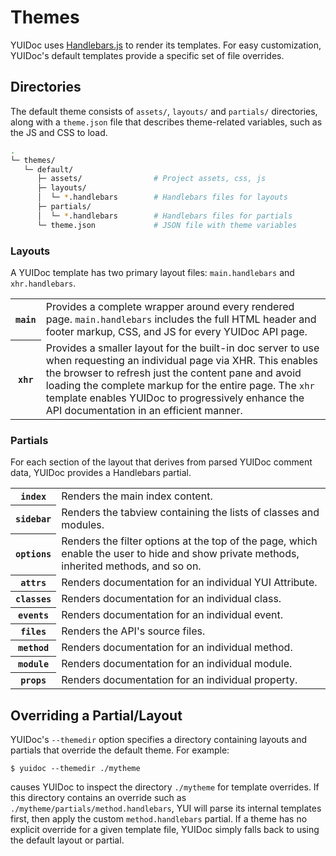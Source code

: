 # Themes

YUIDoc uses <a href="http://handlebarsjs.com/">Handlebars.js</a> to render its templates. 
For easy customization, YUIDoc's default templates provide a specific set of file overrides.

## Directories

The default theme consists of `assets/`, `layouts/` and `partials/` directories, 
along with a `theme.json` file that describes theme-related variables, 
such as the JS and CSS to load.

``` sh
.
└─ themes/
   └─ default/
      ├─ assets/                # Project assets, css, js
      ├─ layouts/
      │  └─ *.handlebars        # Handlebars files for layouts
      ├─ partials/
      │  └─ *.handlebars        # Handlebars files for partials
      └─ theme.json             # JSON file with theme variables
```

### Layouts

A YUIDoc template has two primary layout files: `main.handlebars` and `xhr.handlebars`.

<table>
<tr>
    <th><code>main</code></th>
    <td>
        Provides a complete wrapper around every rendered page. 
        <code>main.handlebars</code> includes the full HTML header and footer markup, CSS, and JS
        for every YUIDoc API page.
    </td>
</tr>
<tr>
    <th><code>xhr</code></th>
    <td>
        Provides a smaller layout for the built-in doc server to use when requesting an individual page via XHR. 
        This enables the browser to refresh just the content pane and avoid loading the complete  markup for the entire page.
        The <code>xhr</code> template enables YUIDoc to progressively enhance the API documentation in an efficient manner.
    </td>
</tr>
</table>

<h3>Partials</h3>

<p>
    For each section of the layout that derives from parsed YUIDoc comment data, 
    YUIDoc provides a Handlebars partial. 
</p>

<table>
<tr>
    <th><code>index</code></th>
    <td>Renders the main index content.</td>
</tr>
<tr>
    <th><code>sidebar</code></th>
    <td>Renders the tabview containing the lists of classes and modules.</td>
</tr>
<tr>
    <th><code>options</code></th>
    <td>Renders the filter options at the top of the page, which enable the user to hide and show private methods, inherited methods, and so on.</td>
</tr>
<tr>
    <th><code>attrs</code></th>
    <td>Renders documentation for an individual YUI Attribute.</td>
</tr>
<tr>
    <th><code>classes</code></th>
    <td>Renders documentation for an individual class.</td>
</tr>
<tr>
    <th><code>events</code></th>
    <td>Renders documentation for an individual event.</td>
</tr>
<tr>
    <th><code>files</code></th>
    <td>Renders the API's source files.</td>
</tr>
<tr>
    <th><code>method</code></th>
    <td>Renders documentation for an individual method.</td>
</tr>
<tr>
    <th><code>module</code></th>
    <td>Renders documentation for an individual module.</td>
</tr>
<tr>
    <th><code>props</code></th>
    <td>Renders documentation for an individual property.</td>
</tr>
</table>


## Overriding a Partial/Layout

YUIDoc's `--themedir` option specifies a directory containing 
layouts and partials that override the default theme. For example:

```terminal
$ yuidoc --themedir ./mytheme
```

causes YUIDoc to inspect the directory `./mytheme` for template overrides.
If this directory contains an override such as `./mytheme/partials/method.handlebars`,
YUI will parse its internal templates first, then apply the custom `method.handlebars` partial.
If a theme has no explicit override for a given template file, 
YUIDoc simply falls back to using the default layout or partial.
